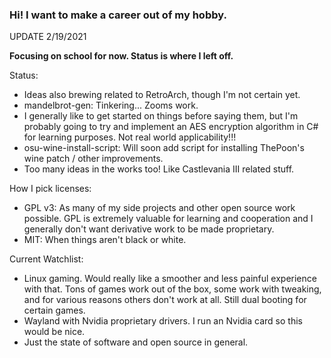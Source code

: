 ### Hi! I want to make a career out of my hobby.

UPDATE 2/19/2021

**Focusing on school for now. Status is where I left off.**

Status:
- Ideas also brewing related to RetroArch, though I'm not certain yet.
- mandelbrot-gen: Tinkering... Zooms work.
- I generally like to get started on things before saying them, but I'm probably going to try and implement an AES encryption algorithm in C# for learning purposes. Not real world applicability!!!
- osu-wine-install-script: Will soon add script for installing ThePoon's wine patch / other improvements.
- Too many ideas in the works too! Like Castlevania III related stuff.

How I pick licenses:
- GPL v3: As many of my side projects and other open source work possible. GPL is extremely valuable for learning and cooperation and I generally don't want derivative work to be made proprietary. 
- MIT: When things aren't black or white.

Current Watchlist:
- Linux gaming. Would really like a smoother and less painful experience with that. Tons of games work out of the box, some work with tweaking, and for various reasons others don't work at all. Still dual booting for certain games.
- Wayland with Nvidia proprietary drivers. I run an Nvidia card so this would be nice.
- Just the state of software and open source in general.
